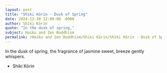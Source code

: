 ```yaml
---
layout: post
title: "Shiki Kōrin - Dusk of Spring"
date: 2024-12-30 12:00:00 -0000
author: Shiki Kōrin
quote: "In the dusk of spring,"
subject: Haiku and Zen Buddhism
permalink: /Haiku and Zen Buddhism/Shiki Kōrin/Shiki Kōrin - Dusk of Spring
---
```


In the dusk of spring,
the fragrance of jasmine sweet,
breeze gently whispers.

- Shiki Kōrin
